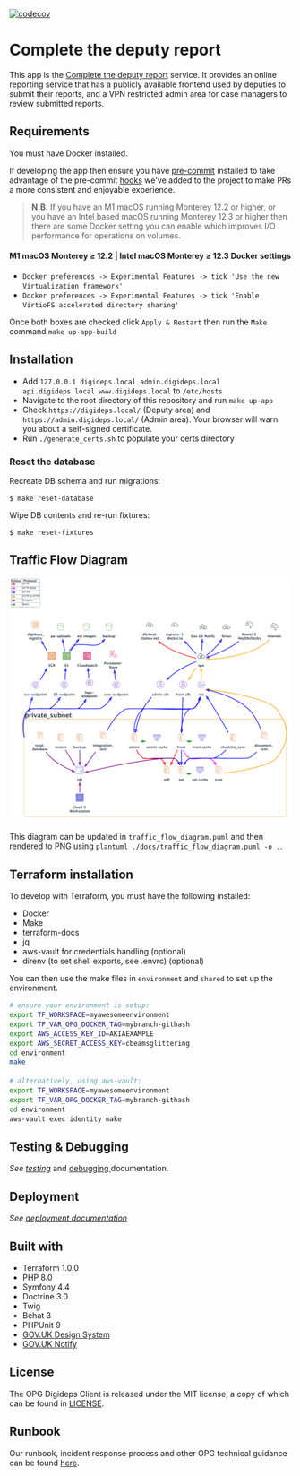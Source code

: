 [![codecov](https://codecov.io/gh/ministryofjustice/opg-digideps/branch/master/graph/badge.svg?token=asprWvTRqh)](https://codecov.io/gh/ministryofjustice/opg-digideps)

# Complete the deputy report

This app is the [Complete the deputy report][service] service. It provides an online reporting service that has a
publicly available frontend used by deputies to submit their reports, and a VPN restricted admin area for case managers
to review submitted reports.

## Requirements

You must have Docker installed.

If developing the app then ensure you have [pre-commit](https://pre-commit.com/) installed to take advantage of the
pre-commit [hooks](.pre-commit-config.yaml) we've added to the project to make PRs a more consistent and enjoyable
experience.

> **N.B.** If you have an M1 macOS running Monterey 12.2 or higher, or you have an Intel based macOS running Monterey 12.3 or higher then there are some Docker setting you can enable which improves I/O performance for operations on volumes.

#### M1 macOS Monterey ≥ 12.2 | Intel macOS Monterey ≥ 12.3 Docker settings

* `Docker preferences -> Experimental Features -> tick 'Use the new Virtualization framework'`
* `Docker preferences -> Experimental Features -> tick 'Enable VirtioFS accelerated directory sharing'`

Once both boxes are checked click `Apply & Restart` then run the `Make` command `make up-app-build`

## Installation

- Add `127.0.0.1 digideps.local admin.digideps.local api.digideps.local www.digideps.local` to `/etc/hosts`
- Navigate to the root directory of this repository and run `make up-app`
- Check `https://digideps.local/` (Deputy area) and `https://admin.digideps.local/` (Admin area). Your browser will warn
  you about a self-signed certificate.
- Run `./generate_certs.sh` to populate your certs directory

### Reset the database

Recreate DB schema and run migrations:

```shell script
$ make reset-database
```

Wipe DB contents and re-run fixtures:

```shell script
$ make reset-fixtures
```

## Traffic Flow Diagram

![Digideps traffic flow diagram](./docs/traffic_flow_diagram.png)

This diagram can be updated in `traffic_flow_diagram.puml` and then rendered to PNG
using `plantuml ./docs/traffic_flow_diagram.puml -o .`.

## Terraform installation

To develop with Terraform, you must have the following installed:

- Docker
- Make
- terraform-docs
- jq
- aws-vault for credentials handling (optional)
- direnv (to set shell exports, see .envrc) (optional)

You can then use the make files in `environment` and `shared` to set up the environment.

```bash
# ensure your environment is setup:
export TF_WORKSPACE=myawesomeenvironment
export TF_VAR_OPG_DOCKER_TAG=mybranch-githash
export AWS_ACCESS_KEY_ID=AKIAEXAMPLE
export AWS_SECRET_ACCESS_KEY=cbeamsglittering
cd environment
make

# alternatively, using aws-vault:
export TF_WORKSPACE=myawesomeenvironment
export TF_VAR_OPG_DOCKER_TAG=mybranch-githash
cd environment
aws-vault exec identity make
```

## Testing & Debugging

_See [testing](docs/TESTING.md)_ and [debugging ](docs/DEBUGGING.md) documentation.

## Deployment

_See [deployment documentation](docs/DEPLOYMENT.md)_

## Built with

- Terraform 1.0.0
- PHP 8.0
- Symfony 4.4
- Doctrine 3.0
- Twig
- Behat 3
- PHPUnit 9
- [GOV.UK Design System](https://design-system.service.gov.uk/)
- [GOV.UK Notify](https://notifications.service.gov.uk/)

## License

The OPG Digideps Client is released under the MIT license, a copy of which can be found in [LICENSE](LICENSE).

[service]: https://complete-deputy-report.service.gov.uk/

## Runbook

Our runbook, incident response process and other OPG technical guidance can be
found [here](https://ministryofjustice.github.io/opg-technical-guidance/#opg-technical-guidance).
